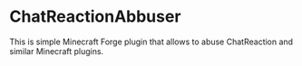 # ChatReactionAbbuser
This is simple Minecraft Forge plugin that allows to abuse ChatReaction and similar Minecraft plugins.
